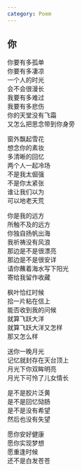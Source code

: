 ```yaml
---
category: Poem
---
```


## 你

你要有多孤单  
你要有多凄凉  
一个人的时光  
会不会很漫长  
我要有多难过  
我要有多悲伤  
你的天堂没有飞霜  
又怎么把思念带到你身旁

窗外飘起雪花  
想念你的素妆  
多清晰的回忆  
两个人一起冷场  
不是我太倔强  
不是你太紧张  
谁让我们以为  
可以地老天荒

你是我的远方  
所触不及的远方  
你独自扬帆出海  
我祈祷没有风浪  
那边是不是很漂亮  
那边是不是很安详  
请你蘸着海水写下阳光  
寄给我留作收藏

枫叶恰红时候  
拾一片粘在信上  
能否收到我的问候  
就算飞跃大洋  
就算飞跃大洋又怎样  
那又怎么样

送你一晚月光  
记忆就封存在天台顶上  
月光下你双眸明亮  
月光下可怜了儿女情长

是不是胶片泛黄  
是不是回忆恸肠  
是不是没有希望  
然后也没有失望

愿你安好健康  
愿你实现梦想  
愿重逢时候  
还不是白发苍苍